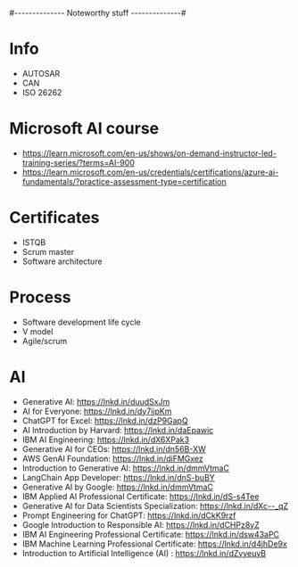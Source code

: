 #-------------- Noteworthy stuff --------------#

# Info
- AUTOSAR
- CAN
- ISO 26262


# Microsoft AI course
- https://learn.microsoft.com/en-us/shows/on-demand-instructor-led-training-series/?terms=AI-900
- https://learn.microsoft.com/en-us/credentials/certifications/azure-ai-fundamentals/?practice-assessment-type=certification

# Certificates
- ISTQB
- Scrum master
- Software architecture

# Process
- Software development life cycle
- V model
- Agile/scrum

# AI
- Generative AI: https://lnkd.in/duudSxJm
- AI for Everyone: https://lnkd.in/dy7ijpKm
- ChatGPT for Excel: https://lnkd.in/dzP9GapQ
- AI Introduction by Harvard: https://lnkd.in/daEpawic
- IBM AI Engineering: https://lnkd.in/dX6XPak3
- Generative AI for CEOs: https://lnkd.in/dn56B-XW
- AWS GenAI Foundation: https://lnkd.in/diFMGxez
- Introduction to Generative AI: https://lnkd.in/dmmVtmaC
- LangChain App Developer: https://lnkd.in/dnS-buBY
- Generative AI by Google: https://lnkd.in/dmmVtmaC
- IBM Applied AI Professional Certificate: https://lnkd.in/dS-s4Tee
- Generative AI for Data Scientists Specialization: https://lnkd.in/dXc--_qZ
- Prompt Engineering for ChatGPT: https://lnkd.in/dCkK9rzf
- Google Introduction to Responsible AI: https://lnkd.in/dCHPz8yZ
- IBM AI Engineering Professional Certificate: https://lnkd.in/dsw43aPC
- IBM Machine Learning Professional Certificate: https://lnkd.in/d4jhDe9x
- Introduction to Artificial Intelligence (AI) : https://lnkd.in/dZyyeuyB
